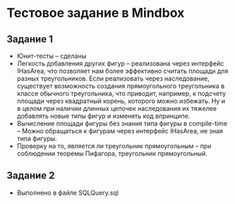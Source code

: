 # Тестовое задание в Mindbox

## Задание 1

- Юнит-тесты – сделаны
- Легкость добавления других фигур – реализована через интерфейс IHasArea, что позволяет нам более эффективно считать площади для разных треугольников. Если реализовать через наследование, существует возможность создания прямоугольного треугольника в классе обычного треугольника, что приводит, например, к подсчету площади через квадратный корень, которого можно избежать. Ну и в целом при наличии длинных цепочек наследования их тяжелее добавлять новые типы фигур и изменять код впринципе.
- Вычисление площади фигуры без знания типа фигуры в compile-time – Можно обращаться к фигурам через интерфейс IHasArea, не зная типа фигуры.
- Проверку на то, является ли треугольник прямоугольным – при соблюдении теоремы Пифагора, треугольник прямоугольный.

## Задание 2

- Выполнено в файле SQLQuery.sql
